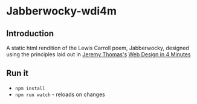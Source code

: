 # Jabberwocky-wdi4m

## Introduction

A static html rendition of the Lewis Carroll poem, Jabberwocky, designed using the principles laid out in [Jeremy Thomas's](http://jgthms.com/) [Web Design in 4 Minutes](http://jgthms.com/web-design-in-4-minutes/)

## Run it

 - `npm install`
 - `npm run watch` - reloads on changes




